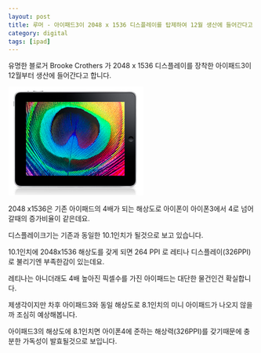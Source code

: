 ```yaml
---
layout: post
title: 루머 - 아이패드3이 2048 x 1536 디스플레이를 탑제하여 12월 생산에 들어간다고 합니다.
category: digital
tags: [ipad]
---
```

유명한 블로거 Brooke Crothers 가 2048 x 1536 디스플레이를 장착한 아이패드3이 12월부터 생산에 들어간다고 합니다.

![iPad 3](/images/posts/iPad-3.png)
 
2048 x1536은 기존 아이패드의 4배가 되는 해상도로 아이폰이 아이폰3에서 4로 넘어갈때의 증가비율이 같은데요.

디스플레이크기는 기존과 동일한 10.1인치가 될것으로 보고 있습니다.

10.1인치에 2048x1536 해상도를 갖게 되면 264 PPI 로 레티나 디스플레이(326PPI)로 불리기엔 부족한감이 있는데요.

레티나는 아니더래도 4배 높아진 픽셀수를 가진 아이패드는 대단한 물건인건 확실합니다.

 

제생각이지만 차후 아이패드3와 동일 해상도로 8.1인치의 미니 아이패드가 나오지 않을까 조심히 예상해봅니다.

아이패드3의 해상도에 8.1인치면 아이폰4에 준하는 해상력(326PPI)를 갖기때문에 충분한 가독성이 발효될것으로 보입니다.

 
